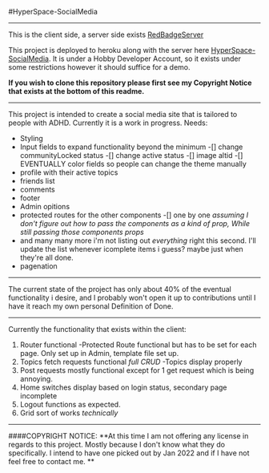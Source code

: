 #HyperSpace-SocialMedia

---

This is the client side, a server side exists [RedBadgeServer](https://github.com/BrentonPhoenix/RedBadgeServer)

This project is deployed to heroku along with the server here [HyperSpace-SocialMedia](https://hyperspace-sm.herokuapp.com/). It is under a Hobby Developer Account, so it exists under some restrictions however it should suffice for a demo.

**If you wish to clone this repository please first see my Copyright Notice that exists at the bottom of this readme.**

---

This project is intended to create a social media site that is tailored to people with ADHD. Currently it is a work in progress.
Needs:
- Styling
- Input fields to expand functionality beyond the minimum
    -[] change communityLocked status 
    -[] change active status 
    -[] image altid
    -[] EVENTUALLY color fields so people can change the theme manually 
- profile with their active topics
- friends list
- comments
- footer
- Admin opitions
- protected routes for the other components
    -[] one by one _assuming I don't figure out how to pass the components as a kind of prop, While still passing those components props_
- and many many more i'm not listing out *everything* right this second. I'll update the list whenever icomplete items i guess? maybe just when they're all done.
- pagenation

---

The current state of the project has only about 40% of the eventual functionality i desire, and I probably won't open it up to contributions until I have it reach my own personal Definition of Done.

---

Currently the functionality that exists within the client:

1. Router functional
    -Protected Route functional but has to be set for each page. Only set up in Admin, template file set up.
2. Topics fetch requests functional *full CRUD*
    -Topics display properly 
3. Post requests mostly functional except for 1 get request which is being annoying.
4. Home switches display based on login status, secondary page incomplete
5. Logout functions as expected.
6. Grid sort of works _technically_

---

####COPYRIGHT NOTICE: **At this time I am not offering any license in regards to this project. Mostly because I don't know what they do specifically. I intend to have one picked out by Jan 2022 and if I have not feel free to contact me. **